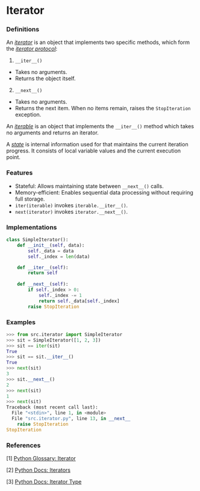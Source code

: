 # Iterator

### Definitions
An <u>*iterator*</u> is an object that implements two specific methods, which form the <u>*iterator protocol*</u>:

1. `__iter__()`
- Takes no arguments.
- Returns the object itself.

2. `__next__()`
- Takes no arguments.
- Returns the next item. When no items remain, raises the `StopIteration` exception.

An <u>*iterable*</u> is an object that implements the `__iter__()` method which takes no arguments and returns an iterator.

A <u>*state*</u> is internal information used for that maintains the current iteration progress. It consists of local variable values and the current execution point.

### Features
- Stateful: Allows maintaining state between `__next__()` calls.
- Memory-efficient: Enables sequential data processing without requiring full storage.
- `iter(iterable)` invokes `iterable.__iter__()`.
- `next(iterator)` invokes `iterator.__next__()`.

### Implementations
```python
class SimpleIterator():
    def __init__(self, data):
        self._data = data
        self._index = len(data)

    def __iter__(self):
        return self
    
    def __next__(self):
        if self._index > 0:
            self._index -= 1
            return self._data[self._index]
        raise StopIteration
```

### Examples
```python
>>> from src.iterator import SimpleIterator
>>> sit = SimpleIterator([1, 2, 3])
>>> sit == iter(sit)
True
>>> sit == sit.__iter__()
True
>>> next(sit)
3
>>> sit.__next__()
2
>>> next(sit)
1
>>> next(sit)
Traceback (most recent call last):
  File "<stdin>", line 1, in <module>
  File "src.iterator.py", line 13, in __next__
    raise StopIteration
StopIteration
```

### References
[1] [Python Glossary: Iterator](https://docs.python.org/3/glossary.html#term-iterator)

[2] [Python Docs: Iterators](https://docs.python.org/3/tutorial/classes.html#iterators)

[3] [Python Docs: Iterator Type](https://docs.python.org/3/library/stdtypes.html#iterator-types)
